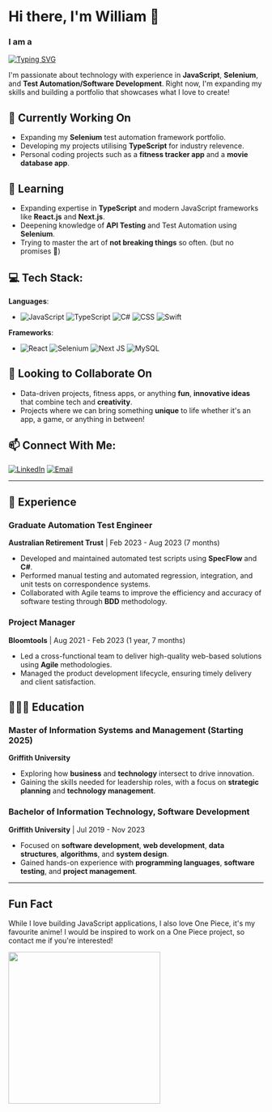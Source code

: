 # Hi there, I'm William 👋

<h3>I am a</h3>

[![Typing SVG](https://readme-typing-svg.herokuapp.com?font=Poppins&size=32&pause=1000&color=F3CC95&width=435&lines=Test+Automation+Engineer;Passionate+Technologist+;Software+Developer;JavaScript+Enthusiast;Postgraduate+Student)](https://git.io/typing-svg)

<p>I'm passionate about technology with experience in <strong>JavaScript</strong>, <strong>Selenium</strong>, and <strong>Test Automation/Software Development</strong>. Right now, I'm expanding my skills and building a portfolio that showcases what I love to create!</p>

## 🔨 Currently Working On
- Expanding my **Selenium** test automation framework portfolio.
- Developing my projects utilising **TypeScript** for industry relevence. 
- Personal coding projects such as a **fitness tracker app** and a **movie database app**.

## 🌱 Learning
- Expanding expertise in **TypeScript** and modern JavaScript frameworks like **React.js** and **Next.js**.
- Deepening knowledge of **API Testing** and Test Automation using **Selenium**.
- Trying to master the art of **not breaking things** so often. (but no promises 🤣)

## 💻 Tech Stack:
**Languages**: 

- ![JavaScript](https://img.shields.io/badge/javascript-%23323330.svg?style=for-the-badge&logo=javascript&logoColor=%23F7DF1E)
![TypeScript](https://img.shields.io/badge/typescript-%23007ACC.svg?style=for-the-badge&logo=typescript&logoColor=white)
![C#](https://img.shields.io/badge/c%23-%23239120.svg?style=for-the-badge&logo=c-sharp&logoColor=white)
![CSS](https://img.shields.io/badge/css3-%231572B6.svg?style=for-the-badge&logo=css3&logoColor=white)
![Swift](https://img.shields.io/badge/swift-F54A2A?style=for-the-badge&logo=swift&logoColor=white)

**Frameworks**: 

- ![React](https://img.shields.io/badge/react-%2320232a.svg?style=for-the-badge&logo=react&logoColor=%2361DAFB)
![Selenium](https://img.shields.io/badge/-selenium-%43B02A?style=for-the-badge&logo=selenium&logoColor=white)
![Next JS](https://img.shields.io/badge/Next-black?style=for-the-badge&logo=next.js&logoColor=white)
![MySQL](https://img.shields.io/badge/mysql-%234479A1.svg?style=for-the-badge&logo=mysql&logoColor=white)

## 🤝 Looking to Collaborate On
- Data-driven projects, fitness apps, or anything **fun**, **innovative ideas** that combine tech and **creativity**.
- Projects where we can bring something **unique** to life whether it's an app, a game, or anything in between!

## 📫 Connect With Me:
[![LinkedIn](https://img.shields.io/badge/linkedin-williamrosscrane-%230A66C2?style=for-the-badge&logo=linkedin&logoColor=white)](https://www.linkedin.com/in/williamrosscrane)
[![Email](https://img.shields.io/badge/email-wcran7%40gmail.com-%23D14836?style=for-the-badge&logo=gmail&logoColor=white)](mailto:wcran7@gmail.com)

---

## 📄 Experience

### Graduate Automation Test Engineer  
**Australian Retirement Trust** | Feb 2023 - Aug 2023 (7 months)  
- Developed and maintained automated test scripts using **SpecFlow** and **C#**.
- Performed manual testing and automated regression, integration, and unit tests on correspondence systems.
- Collaborated with Agile teams to improve the efficiency and accuracy of software testing through **BDD** methodology.

### Project Manager  
**Bloomtools** | Aug 2021 - Feb 2023 (1 year, 7 months)  
- Led a cross-functional team to deliver high-quality web-based solutions using **Agile** methodologies.
- Managed the product development lifecycle, ensuring timely delivery and client satisfaction.

## 👨🏻‍🎓 Education

### **Master of Information Systems and Management** (Starting 2025)  
**Griffith University**  
- Exploring how **business** and **technology** intersect to drive innovation.
- Gaining the skills needed for leadership roles, with a focus on **strategic planning** and **technology management**.

### **Bachelor of Information Technology, Software Development**  
**Griffith University** | Jul 2019 - Nov 2023  
- Focused on **software development**, **web development**, **data structures**, **algorithms**, and **system design**.
- Gained hands-on experience with **programming languages**, **software testing**, and **project management**.


---

## Fun Fact
While I love building JavaScript applications, I also love One Piece, it's my favourite anime! 
I would be inspired to work on a One Piece project, so contact me if you're interested!

<img src="https://media2.giphy.com/media/v1.Y2lkPTc5MGI3NjExYnlveXhqNnFnbjYzdjJ1d3QxcTZ2cHh3cGpsOXI0NWVwcXVoMW9qNiZlcD12MV9pbnRlcm5hbF9naWZfYnlfaWQmY3Q9Zw/YRThiAEEYVNtC5acLO/giphy.gif" width="300">
